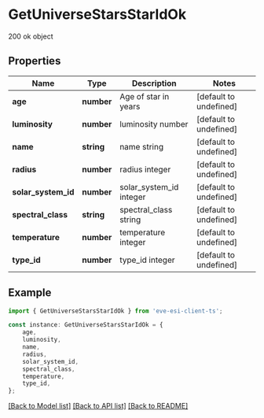 # GetUniverseStarsStarIdOk

200 ok object

## Properties

Name | Type | Description | Notes
------------ | ------------- | ------------- | -------------
**age** | **number** | Age of star in years | [default to undefined]
**luminosity** | **number** | luminosity number | [default to undefined]
**name** | **string** | name string | [default to undefined]
**radius** | **number** | radius integer | [default to undefined]
**solar_system_id** | **number** | solar_system_id integer | [default to undefined]
**spectral_class** | **string** | spectral_class string | [default to undefined]
**temperature** | **number** | temperature integer | [default to undefined]
**type_id** | **number** | type_id integer | [default to undefined]

## Example

```typescript
import { GetUniverseStarsStarIdOk } from 'eve-esi-client-ts';

const instance: GetUniverseStarsStarIdOk = {
    age,
    luminosity,
    name,
    radius,
    solar_system_id,
    spectral_class,
    temperature,
    type_id,
};
```

[[Back to Model list]](../README.md#documentation-for-models) [[Back to API list]](../README.md#documentation-for-api-endpoints) [[Back to README]](../README.md)
